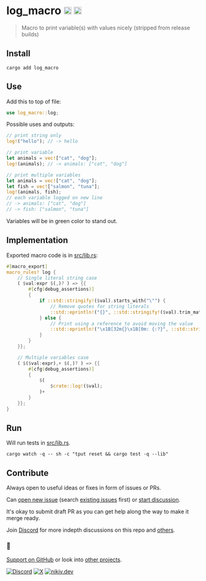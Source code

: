 # log_macro [<img alt="crates.io" src="https://img.shields.io/crates/v/log_macro.svg?style=for-the-badge&color=fc8d62&logo=rust" height="20">](https://crates.io/crates/log_macro) [<img alt="docs.rs" src="https://img.shields.io/badge/docs.rs-log_macro-66c2a5?style=for-the-badge&labelColor=555555&logo=docs.rs" height="20">](https://docs.rs/log_macro)

> Macro to print variable(s) with values nicely (stripped from release builds)

## Install

```
cargo add log_macro
```

## Use

Add this to top of file:

```rust
use log_macro::log;
```

Possible uses and outputs:

```rust
// print string only
log!("hello"); // -> hello

// print variable
let animals = vec!["cat", "dog"];
log!(animals); // -> animals: ["cat", "dog"]

// print multiple variables
let animals = vec!["cat", "dog"];
let fish = vec!["salmon", "tuna"];
log!(animals, fish);
// each variable logged on new line
// -> animals: ["cat", "dog"]
// -> fish: ["salmon", "tuna"]
```

Variables will be in green color to stand out.

## Implementation

Exported macro code is in [src/lib.rs](src/lib.rs):

```rust
#[macro_export]
macro_rules! log {
    // Single literal string case
    ( $val:expr $(,)? ) => {{
        #[cfg(debug_assertions)]
        {
            if ::std::stringify!($val).starts_with("\"") {
                // Remove quotes for string literals
                ::std::eprintln!("{}", ::std::stringify!($val).trim_matches('\"'));
            } else {
                // Print using a reference to avoid moving the value
                ::std::eprintln!("\x1B[32m{}\x1B[0m: {:?}", ::std::stringify!($val), &$val);
            }
        }
    }};

    // Multiple variables case
    ( $($val:expr),+ $(,)? ) => {{
        #[cfg(debug_assertions)]
        {
            $(
                $crate::log!($val);
            )+
        }
    }};
}
```

## Run

Will run tests in [src/lib.rs](src/lib.rs).

```
cargo watch -q -- sh -c "tput reset && cargo test -q --lib"
```

## Contribute

Always open to useful ideas or fixes in form of issues or PRs.

Can [open new issue](../../issues/new/choose) (search [existing issues](../../issues) first) or [start discussion](../../discussions).

It's okay to submit draft PR as you can get help along the way to make it merge ready.

Join [Discord](https://discord.com/invite/TVafwaD23d) for more indepth discussions on this repo and [others](https://github.com/nikitavoloboev#src).

### 🖤

[Support on GitHub](https://github.com/sponsors/nikitavoloboev) or look into [other projects](https://nikiv.dev/projects).

[![Discord](https://img.shields.io/badge/Discord-100000?style=flat&logo=discord&logoColor=white&labelColor=black&color=black)](https://discord.com/invite/TVafwaD23d) [![X](https://img.shields.io/badge/nikitavoloboev-100000?logo=X&color=black)](https://twitter.com/nikitavoloboev) [![nikiv.dev](https://img.shields.io/badge/nikiv.dev-black)](https://nikiv.dev)
